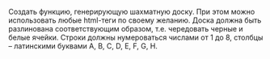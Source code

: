 Создать функцию, генерирующую шахматную доску. При этом можно использовать любые html-теги по своему
желанию. Доска должна быть разлинована соответствующим образом, т.е. чередовать черные и белые ячейки.
Строки должны нумероваться числами от 1 до 8, столбцы – латинскими буквами A, B, C, D, E, F, G, H.